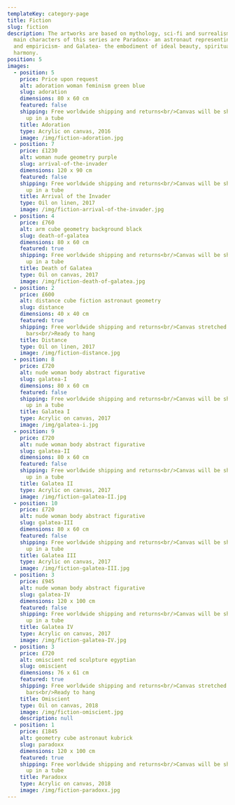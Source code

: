 ```yaml
---
templateKey: category-page
title: Fiction
slug: fiction
description: The artworks are based on mythology, sci-fi and surrealism. The
  main characters of this series are Paradoxx- an astronaut representing science
  and empiricism- and Galatea- the embodiment of ideal beauty, spirituality and
  harmony.
position: 5
images:
  - position: 5
    price: Price upon request
    alt: adoration woman feminism green blue
    slug: adoration
    dimensions: 80 x 60 cm
    featured: false
    shipping: Free worldwide shipping and returns<br/>Canvas will be shipped rolled
      up in a tube
    title: Adoration
    type: Acrylic on canvas, 2016
    image: /img/fiction-adoration.jpg
  - position: 7
    price: £1230
    alt: woman nude geometry purple
    slug: arrival-of-the-invader
    dimensions: 120 x 90 cm
    featured: false
    shipping: Free worldwide shipping and returns<br/>Canvas will be shipped rolled
      up in a tube
    title: Arrival of the Invader
    type: Oil on linen, 2017
    image: /img/fiction-arrival-of-the-invader.jpg
  - position: 4
    price: £760
    alt: arm cube geometry background black
    slug: death-of-galatea
    dimensions: 80 x 60 cm
    featured: true
    shipping: Free worldwide shipping and returns<br/>Canvas will be shipped rolled
      up in a tube
    title: Death of Galatea
    type: Oil on canvas, 2017
    image: /img/fiction-death-of-galatea.jpg
  - position: 2
    price: £600
    alt: distance cube fiction astronaut geometry
    slug: distance
    dimensions: 40 x 40 cm
    featured: true
    shipping: Free worldwide shipping and returns<br/>Canvas stretched on wooden
      bars<br/>Ready to hang
    title: Distance
    type: Oil on linen, 2017
    image: /img/fiction-distance.jpg
  - position: 8
    price: £720
    alt: nude woman body abstract figurative
    slug: galatea-I
    dimensions: 80 x 60 cm
    featured: false
    shipping: Free worldwide shipping and returns<br/>Canvas will be shipped rolled
      up in a tube
    title: Galatea I
    type: Acrylic on canvas, 2017
    image: /img/galatea-i.jpg
  - position: 9
    price: £720
    alt: nude woman body abstract figurative
    slug: galatea-II
    dimensions: 80 x 60 cm
    featured: false
    shipping: Free worldwide shipping and returns<br/>Canvas will be shipped rolled
      up in a tube
    title: Galatea II
    type: Acrylic on canvas, 2017
    image: /img/fiction-galatea-II.jpg
  - position: 10
    price: £720
    alt: nude woman body abstract figurative
    slug: galatea-III
    dimensions: 80 x 60 cm
    featured: false
    shipping: Free worldwide shipping and returns<br/>Canvas will be shipped rolled
      up in a tube
    title: Galatea III
    type: Acrylic on canvas, 2017
    image: /img/fiction-galatea-III.jpg
  - position: 3
    price: £945
    alt: nude woman body abstract figurative
    slug: galatea-IV
    dimensions: 120 x 100 cm
    featured: false
    shipping: Free worldwide shipping and returns<br/>Canvas will be shipped rolled
      up in a tube
    title: Galatea IV
    type: Acrylic on canvas, 2017
    image: /img/fiction-galatea-IV.jpg
  - position: 3
    price: £720
    alt: omiscient red sculpture egyptian
    slug: omiscient
    dimensions: 76 x 61 cm
    featured: true
    shipping: Free worldwide shipping and returns<br/>Canvas stretched on wooden
      bars<br/>Ready to hang
    title: Omiscient
    type: Oil on canvas, 2018
    image: /img/fiction-omiscient.jpg
    description: null
  - position: 1
    price: £1845
    alt: geometry cube astronaut kubrick
    slug: paradoxx
    dimensions: 120 x 100 cm
    featured: true
    shipping: Free worldwide shipping and returns<br/>Canvas will be shipped rolled
      up in a tube
    title: Paradoxx
    type: Acrylic on canvas, 2018
    image: /img/fiction-paradoxx.jpg
---
```

